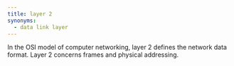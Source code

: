 ```yaml
---
title: layer 2
synonyms:
  - data link layer
---
```

In the OSI model of computer networking, layer 2 defines the network data format. Layer 2 concerns frames and physical addressing.